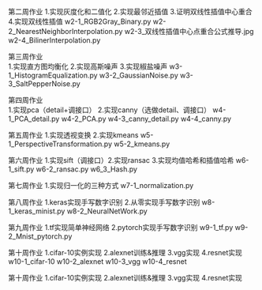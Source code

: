 第二周作业
1.实现灰度化和二值化 2.实现最邻近插值 3.证明双线性插值中心重合 4.实现双线性插值
w2-1_RGB2Gray_Binary.py
w2-2_NearestNeighborInterpolation.py
w2-3_双线性插值中心点重合公式推导.jpg
w2-4_BilinerInterpolation.py

第三周作业  
1.实现直方图均衡化 2.实现高斯噪声 3.实现椒盐噪声
w3-1_HistogramEqualization.py
w3-2_GaussianNoise.py
w3-3_SaltPepperNoise.py

第四周作业  
1.实现pca（detail+调接口） 2.实现canny（选做detail、调接口）
w4-1_PCA_detail.py
w4-2_PCA.py
w4-3_canny_detail.py
w4-4_canny.py   

第五周作业 
1.实现透视变换 2.实现kmeans
w5-1_PerspectiveTransformation.py
w5-2_kmeans.py

第六周作业
1.实现sift（调接口）2.实现ransac 3.实现均值哈希和插值哈希
w6-1_sift.py
w6-2_ransac.py
w6_3_Hash.py

第七周作业
1.实现归一化的三种方式 
w7-1_normalization.py

第八周作业
1.keras实现手写数字识别 2.从零实现手写数字识别
w8-1_keras_minist.py
w8-2_NeuralNetWork.py

第九周作业
1.tf实现简单神经网络 2.pytorch实现手写数字识别
w9-1_tf.py
w9-2_Mnist_pytorch.py

第十周作业 
1.cifar-10实例实现 2.alexnet训练&推理 3.vgg实现 4.resnet实现
w10-1_cifar-10
w10-2_alexnet
w10-3_vgg
w10-4_resnet

第十周作业
1.cifar-10实例实现 2.alexnet训练&推理 3.vgg实现 4.resnet实现
